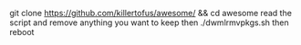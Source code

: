 git clone https://github.com/killertofus/awesome/ && cd awesome
read the script and remove anything you want to keep then ./dwmlrmvpkgs.sh
then reboot
